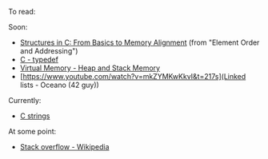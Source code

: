 To read:

Soon:
- [Structures in C: From Basics to Memory Alignment](https://abstractexpr.com/2023/06/29/structures-in-c-from-basics-to-memory-alignment/) (from "Element Order and Addressing")
- [C - typedef](https://www.tutorialspoint.com/cprogramming/c_typedef.htm)
- [Virtual Memory - Heap and Stack Memory](https://courses.engr.illinois.edu/cs240/sp2021/notes/virtualMemory-heap-stack.html)
- [https://www.youtube.com/watch?v=mkZYMKwKkvI&t=217s](Linked lists - Oceano (42 guy))

Currently:
- [C strings](https://systems-encyclopedia.cs.illinois.edu/articles/c-strings/)


At some point:
- [Stack overflow - Wikipedia](https://en.wikipedia.org/wiki/Stack_overflow)